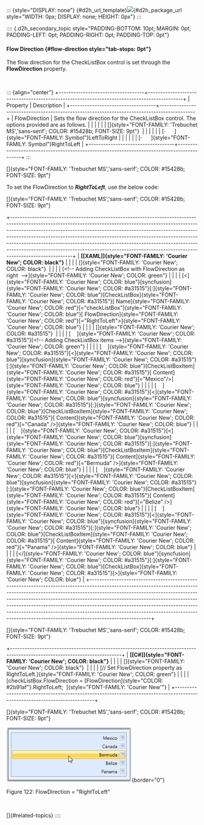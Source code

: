 ::: {style="DISPLAY: none"}
[](ms-xhelp:///?Id=d2h_url_template){#d2h_url_template}![](!package_url!){#d2h_package_url style="WIDTH: 0px; DISPLAY: none; HEIGHT: 0px"}
:::

:::: {.d2h_secondary_topic style="PADDING-BOTTOM: 10pt; MARGIN: 0pt; PADDING-LEFT: 0pt; PADDING-RIGHT: 0pt; PADDING-TOP: 0pt"}
#### Flow Direction {#flow-direction style="tab-stops: 0pt"}

The flow direction for the CheckListBox control is set through the **FlowDirection** property.

 

::: {align="center"}
+-----------------------------------+--------------------------------------------------------------------------------------------+
| Property                          | Description                                                                                |
+-----------------------------------+--------------------------------------------------------------------------------------------+
| FlowDirection                     | Sets the flow direction for the CheckListBox control. The options provided are as follows. |
|                                   |                                                                                            |
|                                   | []{style="FONT-FAMILY: 'Trebuchet MS','sans-serif'; COLOR: #15428b; FONT-SIZE: 9pt"}       |
|                                   |                                                                                            |
|                                   | [·      ]{style="FONT-FAMILY: Symbol"}LeftToRight                                          |
|                                   |                                                                                            |
|                                   | [·      ]{style="FONT-FAMILY: Symbol"}RightToLeft                                          |
+-----------------------------------+--------------------------------------------------------------------------------------------+
:::

[]{style="FONT-FAMILY: 'Trebuchet MS','sans-serif'; COLOR: #15428b; FONT-SIZE: 9pt"} 

To set the FlowDirection to ***RightToLeft***, use the below code:

[]{style="FONT-FAMILY: 'Trebuchet MS','sans-serif'; COLOR: #15428b; FONT-SIZE: 9pt"} 

+-------------------------------------------------------------------------------------------------------------------------------------------------------------------------------------------------------------------------------------------------------------------------------------------------------------------------------------------------------------------------------------------------------------------------------------------------------------------------------------------------------------+
| **[\[XAML\]]{style="FONT-FAMILY: 'Courier New'; COLOR: black"}**                                                                                                                                                                                                                                                                                                                                                                                                                                            |
|                                                                                                                                                                                                                                                                                                                                                                                                                                                                                                             |
| []{style="FONT-FAMILY: 'Courier New'; COLOR: black"}                                                                                                                                                                                                                                                                                                                                                                                                                                                        |
|                                                                                                                                                                                                                                                                                                                                                                                                                                                                                                             |
| [\<!\-- Adding CheckListBox with FlowDirection as right  \--\>]{style="FONT-FAMILY: 'Courier New'; COLOR: green"}                                                                                                                                                                                                                                                                                                                                                                                           |
|                                                                                                                                                                                                                                                                                                                                                                                                                                                                                                             |
| [\<]{style="FONT-FAMILY: 'Courier New'; COLOR: blue"}[syncfusion]{style="FONT-FAMILY: 'Courier New'; COLOR: #a31515"}[:]{style="FONT-FAMILY: 'Courier New'; COLOR: blue"}[CheckListBox]{style="FONT-FAMILY: 'Courier New'; COLOR: #a31515"}[ Name]{style="FONT-FAMILY: 'Courier New'; COLOR: red"}[=\"checkListBox\"]{style="FONT-FAMILY: 'Courier New'; COLOR: blue"}[ FlowDirection]{style="FONT-FAMILY: 'Courier New'; COLOR: red"}[=\"RightToLeft\"\>]{style="FONT-FAMILY: 'Courier New'; COLOR: blue"} |
|                                                                                                                                                                                                                                                                                                                                                                                                                                                                                                             |
| []{style="FONT-FAMILY: 'Courier New'; COLOR: #a31515"}                                                                                                                                                                                                                                                                                                                                                                                                                                                      |
|                                                                                                                                                                                                                                                                                                                                                                                                                                                                                                             |
| [    ]{style="FONT-FAMILY: 'Courier New'; COLOR: #a31515"}[\<!\-- Adding CheckListBox items \--\>]{style="FONT-FAMILY: 'Courier New'; COLOR: green"}                                                                                                                                                                                                                                                                                                                                                        |
|                                                                                                                                                                                                                                                                                                                                                                                                                                                                                                             |
| [    ]{style="FONT-FAMILY: 'Courier New'; COLOR: #a31515"}[\<]{style="FONT-FAMILY: 'Courier New'; COLOR: blue"}[syncfusion]{style="FONT-FAMILY: 'Courier New'; COLOR: #a31515"}[:]{style="FONT-FAMILY: 'Courier New'; COLOR: blue"}[CheckListBoxItem]{style="FONT-FAMILY: 'Courier New'; COLOR: #a31515"}[ Content]{style="FONT-FAMILY: 'Courier New'; COLOR: red"}[=\"Mexico\"/\>]{style="FONT-FAMILY: 'Courier New'; COLOR: blue"}                                                                        |
|                                                                                                                                                                                                                                                                                                                                                                                                                                                                                                             |
| [    ]{style="FONT-FAMILY: 'Courier New'; COLOR: #a31515"}[\<]{style="FONT-FAMILY: 'Courier New'; COLOR: blue"}[syncfusion]{style="FONT-FAMILY: 'Courier New'; COLOR: #a31515"}[:]{style="FONT-FAMILY: 'Courier New'; COLOR: blue"}[CheckListBoxItem]{style="FONT-FAMILY: 'Courier New'; COLOR: #a31515"}[ Content]{style="FONT-FAMILY: 'Courier New'; COLOR: red"}[=\"Canada\" /\>]{style="FONT-FAMILY: 'Courier New'; COLOR: blue"}                                                                       |
|                                                                                                                                                                                                                                                                                                                                                                                                                                                                                                             |
| [    ]{style="FONT-FAMILY: 'Courier New'; COLOR: #a31515"}[\<]{style="FONT-FAMILY: 'Courier New'; COLOR: blue"}[syncfusion]{style="FONT-FAMILY: 'Courier New'; COLOR: #a31515"}[:]{style="FONT-FAMILY: 'Courier New'; COLOR: blue"}[CheckListBoxItem]{style="FONT-FAMILY: 'Courier New'; COLOR: #a31515"}[ Content]{style="FONT-FAMILY: 'Courier New'; COLOR: red"}[=\"Bermuda\" /\>]{style="FONT-FAMILY: 'Courier New'; COLOR: blue"}                                                                      |
|                                                                                                                                                                                                                                                                                                                                                                                                                                                                                                             |
| [    ]{style="FONT-FAMILY: 'Courier New'; COLOR: #a31515"}[\<]{style="FONT-FAMILY: 'Courier New'; COLOR: blue"}[syncfusion]{style="FONT-FAMILY: 'Courier New'; COLOR: #a31515"}[:]{style="FONT-FAMILY: 'Courier New'; COLOR: blue"}[CheckListBoxItem]{style="FONT-FAMILY: 'Courier New'; COLOR: #a31515"}[ Content]{style="FONT-FAMILY: 'Courier New'; COLOR: red"}[=\"Belize\" /\>]{style="FONT-FAMILY: 'Courier New'; COLOR: blue"}                                                                       |
|                                                                                                                                                                                                                                                                                                                                                                                                                                                                                                             |
| [    ]{style="FONT-FAMILY: 'Courier New'; COLOR: #a31515"}[\<]{style="FONT-FAMILY: 'Courier New'; COLOR: blue"}[syncfusion]{style="FONT-FAMILY: 'Courier New'; COLOR: #a31515"}[:]{style="FONT-FAMILY: 'Courier New'; COLOR: blue"}[CheckListBoxItem]{style="FONT-FAMILY: 'Courier New'; COLOR: #a31515"}[ Content]{style="FONT-FAMILY: 'Courier New'; COLOR: red"}[=\"Panama\" /\>]{style="FONT-FAMILY: 'Courier New'; COLOR: blue"}                                                                       |
|                                                                                                                                                                                                                                                                                                                                                                                                                                                                                                             |
| [\</]{style="FONT-FAMILY: 'Courier New'; COLOR: blue"}[syncfusion]{style="FONT-FAMILY: 'Courier New'; COLOR: #a31515"}[:]{style="FONT-FAMILY: 'Courier New'; COLOR: blue"}[CheckListBox]{style="FONT-FAMILY: 'Courier New'; COLOR: #a31515"}[\>]{style="FONT-FAMILY: 'Courier New'; COLOR: blue"}                                                                                                                                                                                                           |
+-------------------------------------------------------------------------------------------------------------------------------------------------------------------------------------------------------------------------------------------------------------------------------------------------------------------------------------------------------------------------------------------------------------------------------------------------------------------------------------------------------------+

[]{style="FONT-FAMILY: 'Trebuchet MS','sans-serif'; COLOR: #15428b; FONT-SIZE: 9pt"} 

+---------------------------------------------------------------------------------------------------------------------------+
| **[\[C#\]]{style="FONT-FAMILY: 'Courier New'; COLOR: black"}**                                                            |
|                                                                                                                           |
| []{style="FONT-FAMILY: 'Courier New'; COLOR: black"}                                                                      |
|                                                                                                                           |
| [// Set FlowDirection property as RightToLeft.]{style="FONT-FAMILY: 'Courier New'; COLOR: green"}                         |
|                                                                                                                           |
| [checkListBox.FlowDirection = [FlowDirection]{style="COLOR: #2b91af"}.RightToLeft;  ]{style="FONT-FAMILY: 'Courier New'"} |
+---------------------------------------------------------------------------------------------------------------------------+

[]{style="FONT-FAMILY: 'Trebuchet MS','sans-serif'; COLOR: #15428b; FONT-SIZE: 9pt"} 

![](ImagesExt/image30_124.jpg){border="0"}

Figure 122: FlowDirection = \"RightToLeft\"

 

[]{#related-topics}
::::
